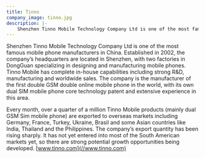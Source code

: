 ```yaml
---
title: Tinno
company_image: tinno.jpg
description: |-
    Shenzhen Tinno Mobile Technology Company Ltd is one of the most famous mobile phone manufacturers in China.
---
```

Shenzhen Tinno Mobile Technology Company Ltd is one of the most famous mobile phone manufacturers in China. Established in 2002, the company’s headquarters are located in Shenzhen, with two factories in DongGuan specializing in designing and manufacturing mobile phones. Tinno Mobile has complete in-house capabilities including strong R&D, manufacturing and worldwide sales. The company is the manufacturer of the first double GSM double online mobile phone in the world, with its own dual SIM mobile phone core technology patent and extensive experience in this area.

Every month, over a quarter of a million Tinno Mobile products (mainly dual GSM Sim mobile phone) are exported to overseas markets including Germany, France, Turkey, Ukraine, Brasil and some Asian countries like India, Thailand and the Philippines. The company’s export quantity has been rising sharply. It has not yet entered into most of the South American markets yet, so there are strong potential growth opportunities being developed. [www.tinno.com](//www.tinno.com)
